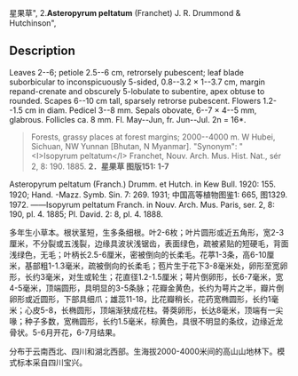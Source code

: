 星果草",
2.**Asteropyrum peltatum** (Franchet) J. R. Drummond & Hutchinson",

## Description
Leaves 2--6; petiole 2.5--6 cm, retrorsely pubescent; leaf blade suborbicular to inconspicuously 5-sided, 0.8--3.2 × 1--3.7 cm, margin repand-crenate and obscurely 5-lobulate to subentire, apex obtuse to rounded. Scapes 6--10 cm tall, sparsely retrorse pubescent. Flowers 1.2--1.5 cm in diam. Pedicel 3--8 mm. Sepals obovate, 6--7 × 4--5 mm, glabrous. Follicles ca. 8 mm. Fl. May--Jun, fr. Jun--Jul. 2n = 16*.

> Forests, grassy places at forest margins; 2000--4000 m. W Hubei, Sichuan, NW Yunnan [Bhutan, N Myanmar].
  "Synonym": "&lt;I&gt;Isopyrum peltatum&lt;/I&gt; Franchet, Nouv. Arch. Mus. Hist. Nat., sér 2, 8: 190. 1885.
**2．星果草 图版151: 1-7**

Asteropyrum peltatum (Franch.) Drumm. et Hutch. in Kew Bull. 1920: 155. 1920; Hand. -Mazz. Symb. Sin. 7: 269. 1931; 中国高等植物图鉴1: 665, 图1329. 1972. ——Isopyrum peltatum Franch. in Nouv. Arch. Mus. Paris, ser. 2, 8: 190, pl. 4. 1885; Pl. David. 2: 8, pl. 4. 1888.

多年生小草本。根状茎短，生多条细根。叶2-6枚；叶片圆形或近五角形，宽2-3厘米，不分裂或五浅裂，边缘具波状浅锯齿，表面绿色，疏被紧贴的短硬毛，背面浅绿色，无毛；叶柄长2.5-6厘米，密被倒向的长柔毛。花葶1-3条，高6-10厘米，基部粗1-1.3毫米，疏被倒向的长柔毛；苞片生于花下3-8毫米处，卵形至宽卵形，长约3毫米，对生或轮生；花直径1.2-1.5厘米；萼片倒卵形，长6-7毫米，宽4-5毫米，顶端圆形，具明显的3-5条脉；花瓣金黄色，长约为萼片之半，瓣片倒卵形或近圆形，下部具细爪；雄蕊11-18，比花瓣稍长，花药宽椭圆形，长约1毫米；心皮5-8，长椭圆形，顶端渐狭成花柱。蓇葖卵形，长达8毫米，顶端有一尖喙；种子多数，宽椭圆形，长约1.5毫米，棕黄色，具很不明显的条纹，边缘近龙骨状。5-6月开花，6-7月结果。

分布于云南西北、四川和湖北西部。生海拔2000-4000米间的高山山地林下。模式标本采自四川宝兴。
